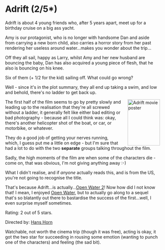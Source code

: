# Adrift (2/5*)

Adrift is about 4 young friends who, after 5 years apart, meet up for a birthday cruise on a big ass yacht.

Amy is our protagonist, who is no longer with handsome Dan and aside from carrying a new born child, also carries a horror story from her past rendering her useless around water...makes you wonder about the trip...

Off they all sail, happy as Larry, whilst Amy and her new husband are bouncing the baby, Dan has also acquired a young piece of flesh, that he also is bouncing on his knee.

Six of them (+ 1/2 for the kid) sailing off.  What could go wrong?

Well - since it's in the plot summary, they all end up taking a swim, and low and behold, there's no ladder to get back up.


<!--more-->

<img src="http://remysharp.com/wp-content/uploads/2006/10/adrift_movie_poster.jpg" alt="Adrift movie poster" style="float: right; padding-left: 20px;"  height="150" width="105" />The first half of the film seems to go by pretty slowly and leading up to the realisation that they're all screwed without a ladder, it generally felt like either bad editing or bad photography - because all I could think was: okay, there's another helicopter shot of the boat, or car, or motorbike, or whatever.

They do a good job of getting your nerves running, which, I guess put me a little on edge - but I'm sure that had a lot to do with the two **separate** groups talking throughout the film.

Sadly, the high moments of the film are when some of the characters die - come on, that was obvious, I'm not giving anything away :-)

What I didn't realise, and if *anyone* actually reads this, and is from the US, you're not going to recognise the title.  

That's because Adrift...is actually...[Open Water 2](http://imdb.com/title/tt0470055/)!  Now how did I not know that!  I mean, I enjoyed [Open Water](http://imdb.com/title/tt0374102/), but to actually go along to a sequel that's so blatantly out there to bastardise the success of the first...well, I even surprise myself sometimes.

Rating: 2 out of 5 stars.

Directed by: [Hans Horn](http://imdb.com/name/nm0394841/)

Watchable, not worth the cinema trip (though it was free), acting is okay, it got the two star for succeeding in rousing some emotion (wanting to punch one of the characters) and feeling (the sad bit).